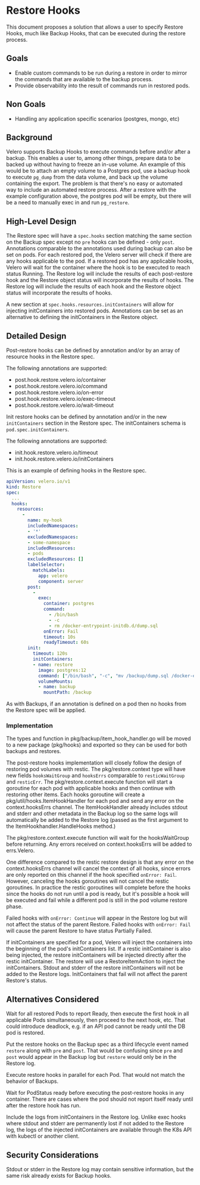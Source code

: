 # Restore Hooks

This document proposes a solution that allows a user to specify Restore Hooks, much like Backup Hooks, that can be executed during the restore process.

## Goals

- Enable custom commands to be run during a restore in order to mirror the commands that are available to the backup process.
- Provide observability into the result of commands run in restored pods.

## Non Goals

- Handling any application specific scenarios (postgres, mongo, etc)

## Background

Velero supports Backup Hooks to execute commands before and/or after a backup.
This enables a user to, among other things, prepare data to be backed up without having to freeze an in-use volume.
An example of this would be to attach an empty volume to a Postgres pod, use a backup hook to execute `pg_dump` from the data volume, and back up the volume containing the export.
The problem is that there's no easy or automated way to include an automated restore process.
After a restore with the example configuration above, the postgres pod will be empty, but there will be a need to manually exec in and run `pg_restore`.

## High-Level Design

The Restore spec will have a `spec.hooks` section matching the same section on the Backup spec except no `pre` hooks can be defined - only `post`.
Annotations comparable to the annotations used during backup can also be set on pods.
For each restored pod, the Velero server will check if there are any hooks applicable to the pod.
If a restored pod has any applicable hooks, Velero will wait for the container where the hook is to be executed to reach status Running.
The Restore log will include the results of each post-restore hook and the Restore object status will incorporate the results of hooks.
The Restore log will include the results of each hook and the Restore object status will incorporate the results of hooks.

A new section at `spec.hooks.resources.initContainers` will allow for injecting initContainers into restored pods.
Annotations can be set as an alternative to defining the initContainers in the Restore object.

## Detailed Design

Post-restore hooks can be defined by annotation and/or by an array of resource hooks in the Restore spec.

The following annotations are supported:
- post.hook.restore.velero.io/container
- post.hook.restore.velero.io/command
- post.hook.restore.velero.io/on-error
- post.hook.restore.velero.io/exec-timeout
- post.hook.restore.velero.io/wait-timeout

Init restore hooks can be defined by annotation and/or in the new `initContainers` section in the Restore spec.
The initContainers schema is `pod.spec.initContainers`.

The following annotations are supported:
- init.hook.restore.velero.io/timeout
- init.hook.restore.velero.io/initContainers

This is an example of defining hooks in the Restore spec.

```yaml
apiVersion: velero.io/v1
kind: Restore
spec:
  ...
  hooks:
    resources:
      -
        name: my-hook
        includedNamespaces:
        - '*'
        excludedNamespaces:
        - some-namespace
        includedResources:
        - pods
        excludedResources: []
        labelSelector:
          matchLabels:
            app: velero
            component: server
        post:
          -
            exec:
              container: postgres
              command:
                - /bin/bash
                - -c
                - rm /docker-entrypoint-initdb.d/dump.sql
              onError: Fail
              timeout: 10s
              readyTimeout: 60s
        init:
          timeout: 120s
          initContainers:
          - name: restore
            image: postgres:12
            command: ["/bin/bash", "-c", "mv /backup/dump.sql /docker-entrypoint-initdb.d/"]
            volumeMounts:
            - name: backup
              mountPath: /backup
```

As with Backups, if an annotation is defined on a pod then no hooks from the Restore spec will be applied.

### Implementation

The types and function in pkg/backup/item_hook_handler.go will be moved to a new package (pkg/hooks) and exported so they can be used for both backups and restores.

The post-restore hooks implementation will closely follow the design of restoring pod volumes with restic.
The pkg/restore.context type will have new fields `hooksWaitGroup` and `hooksErrs` comparable to `resticWaitGroup` and `resticErr`.
The pkg/restore.context.execute function will start a goroutine for each pod with applicable hooks and then continue with restoring other items.
Each hooks goroutine will create a pkg/util/hooks.ItemHookHandler for each pod and send any error on the context.hooksErrs channel.
The ItemHookHandler already includes stdout and stderr and other metadata in the Backup log so the same logs will automatically be added to the Restore log (passed as the first argument to the ItemHookhandler.HandleHooks method.)

The pkg/restore.context.execute function will wait for the hooksWaitGroup before returning.
Any errors received on context.hooksErrs will be added to errs.Velero.

One difference compared to the restic restore design is that any error on the context.hooksErrs channel will cancel the context of all hooks, since errors are only reported on this channel if the hook specified `onError: Fail`.
However, canceling the hooks goroutines will not cancel the restic goroutines.
In practice the restic goroutines will complete before the hooks since the hooks do not run until a pod is ready, but it's possible a hook will be executed and fail while a different pod is still in the pod volume restore phase.

Failed hooks with `onError: Continue` will appear in the Restore log but will not affect the status of the parent Restore.
Failed hooks with `onError: Fail` will cause the parent Restore to have status Partially Failed.

If initContainers are specified for a pod, Velero will inject the containers into the beginning of the pod's initContainers list.
If a restic initContainer is also being injected, the restore initContainers will be injected directly after the restic initContainer.
The restore will use a RestoreItemAction to inject the initContainers.
Stdout and stderr of the restore initContainers will not be added to the Restore logs.
InitContainers that fail will not affect the parent Restore's status.

## Alternatives Considered

Wait for all restored Pods to report Ready, then execute the first hook in all applicable Pods simultaneously, then proceed to the next hook, etc.
That could introduce deadlock, e.g. if an API pod cannot be ready until the DB pod is restored.

Put the restore hooks on the Backup spec as a third lifecycle event named `restore` along with `pre` and `post`.
That would be confusing since `pre` and `post` would appear in the Backup log but `restore` would only be in the Restore log.

Execute restore hooks in parallel for each Pod.
That would not match the behavior of Backups.

Wait for PodStatus ready before executing the post-restore hooks in any container.
There are cases where the pod should not report itself ready until after the restore hook has run.

Include the logs from initContainers in the Restore log.
Unlike exec hooks where stdout and stderr are permanently lost if not added to the Restore log, the logs of the injected initContainers are available through the K8s API with kubectl or another client.

## Security Considerations

Stdout or stderr in the Restore log may contain sensitive information, but the same risk already exists for Backup hooks.
